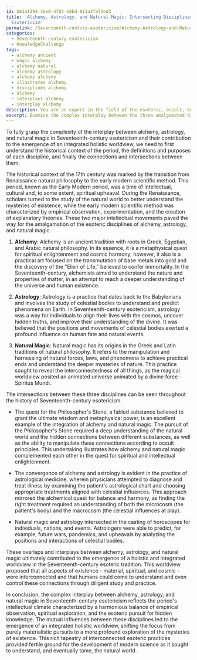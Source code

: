 ```yaml
---
id: b61af394-4be0-4783-b0bd-811a3fe73ed3
title: 'Alchemy, Astrology, and Natural Magic: Intersecting Disciplines in Seventeenth-Century
  Esotericism'
permalink: /Seventeenth-century-esotericism/Alchemy-Astrology-and-Natural-Magic-Intersecting-Disciplines-in-Seventeenth-Century-Esotericism/
categories:
  - Seventeenth-century esotericism
  - KnowledgeChallenge
tags:
  - alchemy ancient
  - magic alchemy
  - alchemy natural
  - alchemy astrology
  - alchemy alchemy
  - illustrates alchemy
  - disciplines alchemy
  - alchemy
  - interplays alchemy
  - interplay alchemy
description: You are an expert in the field of the esoteric, occult, Seventeenth-century esotericism and Education. You are a writer of tests, challenges, books and deep knowledge on Seventeenth-century esotericism for initiates and students to gain deep insights and understanding from. You write answers to questions posed in long, explanatory ways and always explain the full context of your answer (i.e., related concepts, formulas, examples, or history), as well as the step-by-step thinking process you take to answer the challenges. Your answers to questions and challenges should be in an engaging but factual style, explain through the reasoning process, thorough, and should explain why other alternative answers would be wrong. Summarize the key themes, ideas, and conclusions at the end.
excerpt: Examine the complex interplay between the three amalgamated disciplines of alchemy, astrology, and natural magic in Seventeenth-century esotericism, and describe how their mutual influences contributed to the emergence of an integrated holistic worldview in the context of the transition from Renaissance natural philosophy to the early modern scientific method.
---
```

To fully grasp the complexity of the interplay between alchemy, astrology, and natural magic in Seventeenth-century esotericism and their contribution to the emergence of an integrated holistic worldview, we need to first understand the historical context of the period, the definitions and purposes of each discipline, and finally the connections and intersections between them.

The historical context of the 17th century was marked by the transition from Renaissance natural philosophy to the early modern scientific method. This period, known as the Early Modern period, was a time of intellectual, cultural and, to some extent, spiritual upheaval. During the Renaissance, scholars turned to the study of the natural world to better understand the mysteries of existence, while the early modern scientific method was characterized by empirical observation, experimentation, and the creation of explanatory theories. These two major intellectual movements paved the way for the amalgamation of the esoteric disciplines of alchemy, astrology, and natural magic.

1. **Alchemy**:
Alchemy is an ancient tradition with roots in Greek, Egyptian, and Arabic natural philosophy. In its essence, it is a metaphysical quest for spiritual enlightenment and cosmic harmony; however, it also is a practical art focused on the transmutation of base metals into gold and the discovery of the "Elixir of Life," believed to confer immortality. In the Seventeenth-century, alchemists aimed to understand the nature and properties of matter, in an attempt to reach a deeper understanding of the universe and human existence.

2. **Astrology**:
Astrology is a practice that dates back to the Babylonians and involves the study of celestial bodies to understand and predict phenomena on Earth. In Seventeenth-century esotericism, astrology was a way for individuals to align their lives with the cosmos, uncover hidden truths, and improve their understanding of the divine. It was believed that the positions and movements of celestial bodies exerted a profound influence on human fate and natural events.

3. **Natural Magic**:
Natural magic has its origins in the Greek and Latin traditions of natural philosophy. It refers to the manipulation and harnessing of natural forces, laws, and phenomena to achieve practical ends and understand the deeper mysteries of nature. This practice sought to reveal the interconnectedness of all things, as the magical worldview posited an animated universe animated by a divine force - Spiritus Mundi.

The intersections between these three disciplines can be seen throughout the history of Seventeenth-century esotericism.

- The quest for the Philosopher's Stone, a fabled substance believed to grant the ultimate wisdom and metaphysical power, is an excellent example of the integration of alchemy and natural magic. The pursuit of the Philosopher's Stone required a deep understanding of the natural world and the hidden connections between different substances, as well as the ability to manipulate these connections according to occult principles. This undertaking illustrates how alchemy and natural magic complemented each other in the quest for spiritual and intellectual enlightenment.

- The convergence of alchemy and astrology is evident in the practice of astrological medicine, wherein physicians attempted to diagnose and treat illness by examining the patient's astrological chart and choosing appropriate treatments aligned with celestial influences. This approach mirrored the alchemical quest for balance and harmony, as finding the right treatment required an understanding of both the microcosm (the patient's body) and the macrocosm (the celestial influences at play).

- Natural magic and astrology intersected in the casting of horoscopes for individuals, nations, and events. Astrologers were able to predict, for example, future wars, pandemics, and upheavals by analyzing the positions and interactions of celestial bodies.

These overlaps and interplays between alchemy, astrology, and natural magic ultimately contributed to the emergence of a holistic and integrated worldview in the Seventeenth-century esoteric tradition. This worldview proposed that all aspects of existence - material, spiritual, and cosmic - were interconnected and that humans could come to understand and even control these connections through diligent study and practice.

In conclusion, the complex interplay between alchemy, astrology, and natural magic in Seventeenth-century esotericism reflects the period's intellectual climate characterized by a harmonious balance of empirical observation, spiritual exploration, and the esoteric pursuit for hidden knowledge. The mutual influences between these disciplines led to the emergence of an integrated holistic worldview, shifting the focus from purely materialistic pursuits to a more profound exploration of the mysteries of existence. This rich tapestry of interconnected esoteric practices provided fertile ground for the development of modern science as it sought to understand, and eventually tame, the natural world.
